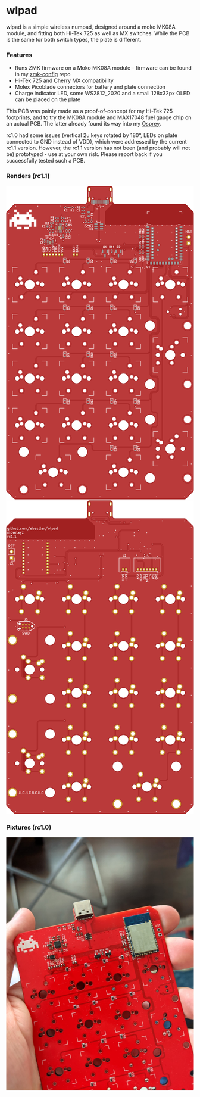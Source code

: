 # wlpad
wlpad is a simple wireless numpad, designed around a moko MK08A module, and fitting both Hi-Tek 725 as well as MX switches. While the PCB is the same for both switch types, the plate is different.

### Features
* Runs ZMK firmware on a Moko MK08A module - firmware can be found in my [zmk-config](https://github.com/ebastler/zmk-config) repo
* Hi-Tek 725 and Cherry MX compatibility
* Molex Picoblade connectors for battery and plate connection
* Charge indicator LED, some WS2812_2020 and a small 128x32px OLED can be placed on the plate

This PCB was painly made as a proof-of-concept for my Hi-Tek 725 footprints, and to try the MK08A module and MAX17048 fuel gauge chip on an actual PCB. The latter already found its way into my [Osprey](https://github.com/ebastler/osprey). 

rc1.0 had some issues (vertical 2u keys rotated by 180°, LEDs on plate connected to GND instead of VDD), which were addressed by the current rc1.1 version. However, the rc1.1 version has not been (and probably will not be) prototyped - use at your own risk. Please report back if you successfully tested such a PCB.

### Renders (rc1.1)
![topside](wlpad\fab\wlpad-.top.png) ![botside](wlpad\fab\wlpad-.bottom.png)

### Pixtures (rc1.0)
![botside](img\wlpad_top.jpg)
